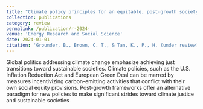 ```yaml
---
title: "Climate policy principles for an equitable, post-growth society"
collection: publications
category: review
permalink: /publication/r-2024-
venue: 'Energy Research and Social Science'
date: 2024-01-01
citation: 'Grounder, B., Brown, C. T., & Tan, K., P., H. (under review). Climate policy principles for an equitable, post-growth society. Energy Research and Social Science.'
---
```


Global politics addressing climate change emphasize achieving just transitions toward sustainable societies. Climate policies, such as the U.S. Inflation Reduction Act and European Green Deal can be marred by measures incentivizing carbon-emitting activities that conflict with their own social equity provisions. Post-growth frameworks offer an alternative paradigm for new policies to make significant strides toward climate justice and sustainable societies 
